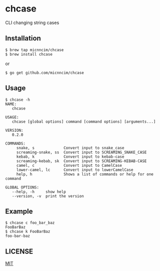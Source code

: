 # chcase

CLI changing string cases

## Installation

```
$ brew tap micnncim/chcase
$ brew install chcase
```

or

```
$ go get github.com/micnncim/chcase
```

## Usage

```
$ chcase -h
NAME:
   chcase

USAGE:
   chcase [global options] command [command options] [arguments...]

VERSION:
   0.2.0

COMMANDS:
     snake, s             Convert input to snake_case
     screaming-snake, ss  Convert input to SCREAMING_SNAKE_CASE
     kebab, k             Convert input to kebab-case
     screaming-kebab, sk  Convert input to SCREAMING-KEBAB-CASE
     camel, c             Convert input to CamelCase
     lower-camel, lc      Convert input to lowerCamelCase
     help, h              Shows a list of commands or help for one command

GLOBAL OPTIONS:
   --help, -h     show help
   --version, -v  print the version
```

## Example

```
$ chcase c foo_bar_baz
FooBarBaz
$ chcase k FooBarBaz
foo-bar-baz
```

## LICENSE

[MIT](./LICENSE)